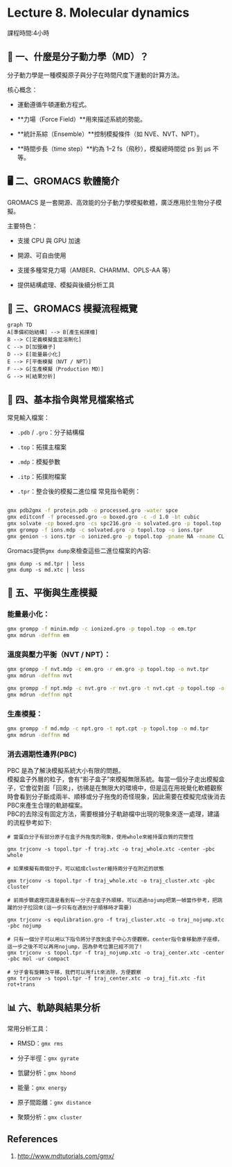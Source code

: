 # Lecture 8. Molecular dynamics
課程時間:4小時

## 🧪 一、什麼是分子動力學（MD）？
分子動力學是一種模擬原子與分子在時間尺度下運動的計算方法。

核心概念：
- 運動遵循牛頓運動方程式。

- **力場（Force Field）**用來描述系統的勢能。

- **統計系綜（Ensemble）**控制模擬條件（如 NVE、NVT、NPT）。

- **時間步長（time step）**約為 1–2 fs（飛秒），模擬總時間從 ps 到 µs 不等。

## 🖥️ 二、GROMACS 軟體簡介
GROMACS 是一套開源、高效能的分子動力學模擬軟體，廣泛應用於生物分子模擬。

主要特色：
- 支援 CPU 與 GPU 加速

- 開源、可自由使用

- 支援多種常見力場（AMBER、CHARMM、OPLS-AA 等）

- 提供結構處理、模擬與後續分析工具

## 🧰 三、GROMACS 模擬流程概覽
```mermaid
graph TD
A[準備初始結構] --> B[產生拓撲檔]
B --> C[定義模擬盒並溶劑化]
C --> D[加鹽離子]
D --> E[能量最小化]
E --> F[平衡模擬（NVT / NPT）]
F --> G[生產模擬（Production MD）]
G --> H[結果分析]
```

## 🔧 四、基本指令與常見檔案格式
常見輸入檔案：
- `.pdb` / `.gro`：分子結構檔

- `.top`：拓撲主檔案

- `.mdp`：模擬參數

- `.itp`：拓撲附檔案

- `.tpr`：整合後的模擬二進位檔
常見指令範例：
```bash

gmx pdb2gmx -f protein.pdb -o processed.gro -water spce
gmx editconf -f processed.gro -o boxed.gro -c -d 1.0 -bt cubic
gmx solvate -cp boxed.gro -cs spc216.gro -o solvated.gro -p topol.top
gmx grompp -f ions.mdp -c solvated.gro -p topol.top -o ions.tpr
gmx genion -s ions.tpr -o ionized.gro -p topol.top -pname NA -nname CL -neutral

```

Gromacs提供`gmx dump`來檢查這些二進位檔案的內容:
```
gmx dump -s md.tpr | less
gmx dump -s md.xtc | less
```

## 🔬 五、平衡與生產模擬
###    能量最小化：
```bash
gmx grompp -f minim.mdp -c ionized.gro -p topol.top -o em.tpr
gmx mdrun -deffnm em
```

### 溫度與壓力平衡（NVT / NPT）：
```bash
gmx grompp -f nvt.mdp -c em.gro -r em.gro -p topol.top -o nvt.tpr
gmx mdrun -deffnm nvt

gmx grompp -f npt.mdp -c nvt.gro -r nvt.gro -t nvt.cpt -p topol.top -o npt.tpr
gmx mdrun -deffnm npt
```
### 生產模擬：
```bash
gmx grompp -f md.mdp -c npt.gro -t npt.cpt -p topol.top -o md.tpr
gmx mdrun -deffnm md
```

### 消去週期性邊界(PBC)
PBC 是為了解決模擬系統大小有限的問題。  
模擬盒子外層的粒子，會有“影子盒子”來模擬無限系統。每當一個分子走出模擬盒子，它會從對面「回來」，彷彿是在無限大的環境中，但是這在用視覺化軟體觀察時會看到分子斷成兩半、順移或分子拖曳的奇怪現象，因此需要在模擬完成後消去PBC來產生合理的軌跡檔案。  
PBC的去除沒有固定方法，需要根據分子軌跡檔中出現的現象來逐一處理，建議的流程參考如下:

```
# 當蛋白分子有部分原子在盒子外拖曳的現象，使用whole來維持蛋白質的完整性

gmx trjconv -s topol.tpr -f traj.xtc -o traj_whole.xtc -center -pbc whole

# 如果模擬有兩個分子，可以組成cluster維持兩分子在附近的狀態

gmx trjconv -s topol.tpr -f traj_whole.xtc -o traj_cluster.xtc -pbc cluster

# 前兩步驟處理完還是看到有一分子在盒子外順移，可以透過nojump把第一幀當作參考，把跳躍的分子拉回來(這一步只有在遇到分子順移時才需要)

gmx trjconv -s equlibration.gro -f traj_cluster.xtc -o traj_nojump.xtc -pbc nojump

# 只有一個分子可以用以下指令將分子放到盒子中心方便觀察。center指令會移動原子座標，這一步之後不可以再用nojump，因為參考位置已經不同了!
gmx trjconv -s topol.tpr -f traj_nojump.xtc -o traj_center.xtc -center -pbc mol -ur compact

# 分子會有旋轉及平移，我們可以用fit來消除，方便觀察
gmx trjconv -s topol.tpr -f traj_center.xtc -o traj_fit.xtc -fit rot+trans

```

## 📊 六、軌跡與結果分析

常用分析工具：
- RMSD：`gmx rms`

- 分子半徑：`gmx gyrate`

- 氫鍵分析：`gmx hbond`

- 能量：`gmx energy`

- 原子間距離：`gmx distance`

- 聚類分析：`gmx cluster`




## References
1. http://www.mdtutorials.com/gmx/